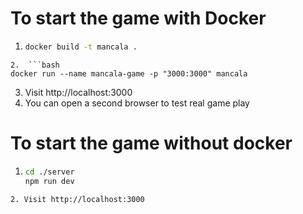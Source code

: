 # To start the game with Docker

1. ```bash
   docker build -t mancala .
   ```

````
2.  ```bash
docker run --name mancala-game -p "3000:3000" mancala
````

3. Visit http://localhost:3000
4. You can open a second browser to test real game play

# To start the game without docker

1. ```bash
   cd ./server
   npm run dev
   ```

```
2. Visit http://localhost:3000
```
